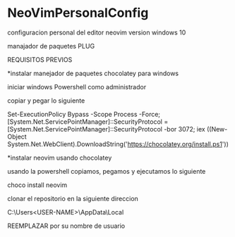 # NeoVimPersonalConfig


configuracion personal del editor neovim version windows 10


manajador de paquetes PLUG


REQUISITOS PREVIOS


*instalar manejador de paquetes chocolatey para windows
  
  
  iniciar windows Powershell como administrador
  
  
  copiar y pegar lo siguiente
  
  
  Set-ExecutionPolicy Bypass -Scope Process -Force; [System.Net.ServicePointManager]::SecurityProtocol = [System.Net.ServicePointManager]::SecurityProtocol -bor 3072; iex ((New-Object System.Net.WebClient).DownloadString('https://chocolatey.org/install.ps1'))
  
  
*instalar neovim usando chocolatey
  
  
  usando la powershell copiamos, pegamos y ejecutamos lo siguiente
  
  
  choco install neovim
  
  
  clonar el repositorio en la siguiente direccion
  
  
  C:\Users\<USER-NAME>\AppData\Local
  
  
  REEMPLAZAR <USER-NAME> por su nombre de usuario


